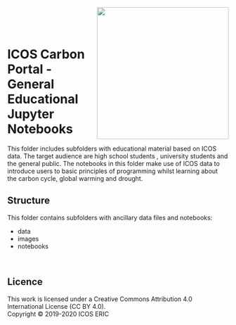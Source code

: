 <img src="https://www.icos-cp.eu/sites/default/files/2017-11/ICOS_CP_logo.png" width="300" align="right"/>
<br>
<br>
<br>

# ICOS Carbon Portal - General Educational Jupyter Notebooks
This folder includes subfolders with educational material based on ICOS data. The target audience are high school students , university students and the general public.
The notebooks in this folder make use of ICOS data to introduce users to basic principles of programming whilst learning about the carbon cycle, global warming and drought.
<br>

## Structure
This folder contains subfolders with ancillary data files and notebooks:
- data 
- images
- notebooks


<br>

## Licence
This work is licensed under a Creative Commons Attribution 4.0 International License (CC BY 4.0). <br>
Copyright © 2019-2020 ICOS ERIC
